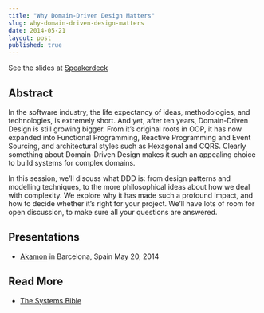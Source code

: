 ```yaml
---
title: "Why Domain-Driven Design Matters"
slug: why-domain-driven-design-matters
date: 2014-05-21
layout: post
published: true
---
```



<script async class="speakerdeck-embed" data-id="318140a0c29a013152315aee9e57b660" data-ratio="1.33333333333333" src="//speakerdeck.com/assets/embed.js"></script>
See the slides at [Speakerdeck](https://speakerdeck.com/mathiasverraes/why-domain-driven-design-matters)

## Abstract

In the software industry, the life expectancy of ideas, methodologies, and technologies, is extremely short. And yet, after ten years, Domain-Driven Design is still growing bigger. From it’s original roots in OOP, it has now expanded into Functional Programming, Reactive Programming and Event Sourcing, and architectural styles such as Hexagonal and CQRS. Clearly something about Domain-Driven Design makes it such an appealing choice to build systems for complex domains.

In this session, we’ll discuss what DDD is: from design patterns and modelling techniques, to the more philosophical ideas about how we deal with complexity. We explore why it has made such a profound impact, and how to decide whether it’s right for your project. We’ll have lots of room for open discussion, to make sure all your questions are answered.


## Presentations

- [Akamon](http://akamon.com/) in Barcelona, Spain May 20, 2014


## Read More

- [The Systems Bible](http://verraes.net/2013/08/john-gall-systemantics-the-systems-bible/)


